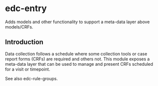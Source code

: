 # edc-entry

Adds models and other functionality to support a meta-data layer above models/CRFs.

Introduction
------------
Data collection follows a schedule where some collection tools or case report forms (CRFs) are required and others not. This module exposes a meta-data layer that can be used to manage and present CRFs scheduled for a visit or timepoint. 

See also edc-rule-groups.
